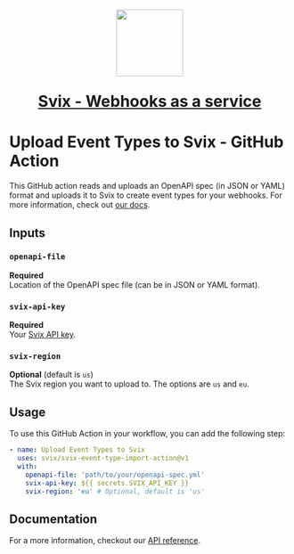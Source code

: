 <h1 align="center">
  <a href="https://www.svix.com">
    <img width="120" src="https://avatars.githubusercontent.com/u/80175132?s=200&v=4" />
    <p align="center">Svix - Webhooks as a service</p>
  </a>
</h1>

# Upload Event Types to Svix - GitHub Action

This GitHub action reads and uploads an OpenAPI spec (in JSON or YAML) format and uploads it to Svix to create event types for your webhooks.
For more information, check out [our docs](https://docs.svix.com/event-types#upload-openapi-specification).

## Inputs

### `openapi-file`

**Required**  
Location of the OpenAPI spec file (can be in JSON or YAML format).

### `svix-api-key`

**Required**  
Your [Svix API key](https://docs.svix.com/api-keys). 

### `svix-region`

**Optional** (default is `us`)  
The Svix region you want to upload to. The options are `us` and `eu`.

## Usage

To use this GitHub Action in your workflow, you can add the following step:

```yaml
- name: Upload Event Types to Svix
  uses: svix/svix-event-type-import-action@v1
  with:
    openapi-file: 'path/to/your/openapi-spec.yml'
    svix-api-key: ${{ secrets.SVIX_API_KEY }}
    svix-region: 'eu' # Optional, default is 'us'
```

## Documentation

For a more information, checkout our [API reference](https://docs.svix.com).
